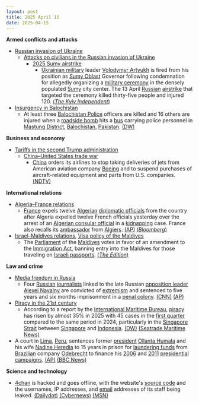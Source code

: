 ```yaml
---
layout: post
title: 2025 April 15
date: 2025-04-15
---
```



**Armed conflicts and attacks**

* [Russian invasion of Ukraine](https://en.wikipedia.org/wiki/Russian_invasion_of_Ukraine "Russian invasion of Ukraine")
  + [Attacks on civilians in the Russian invasion of Ukraine](https://en.wikipedia.org/wiki/Attacks_on_civilians_in_the_Russian_invasion_of_Ukraine "Attacks on civilians in the Russian invasion of Ukraine")
    - [2025 Sumy airstrike](https://en.wikipedia.org/wiki/2025_Sumy_airstrike "2025 Sumy airstrike")
      * [Ukrainian military](https://en.wikipedia.org/wiki/Armed_Forces_of_Ukraine "Armed Forces of Ukraine") leader [Volodymyr Artyukh](https://en.wikipedia.org/wiki/Volodymyr_Artyukh "Volodymyr Artyukh") is fired from his position as [Sumy Oblast](https://en.wikipedia.org/wiki/Sumy_Oblast "Sumy Oblast") Governor following condemnation for allegedly organizing a [military ceremony](https://en.wikipedia.org/wiki/Military_tradition "Military tradition") in the densely populated [Sumy](https://en.wikipedia.org/wiki/Sumy "Sumy") city center. The 13 April [Russian](https://en.wikipedia.org/wiki/Russia "Russia") [airstrike](https://en.wikipedia.org/wiki/Airstrike "Airstrike") that targeted the ceremony killed thirty-five people and injured 120. [(*The Kyiv Independent*)](https://kyivindependent.com/government-backs-dismissal-of-sumy-luhansk-oblasts-governors/)
* [Insurgency in Balochistan](https://en.wikipedia.org/wiki/Insurgency_in_Balochistan "Insurgency in Balochistan")
  + At least three [Balochistan Police](https://en.wikipedia.org/wiki/Balochistan_Police "Balochistan Police") officers are killed and 16 others are injured when a [roadside bomb](https://en.wikipedia.org/wiki/Roadside_bomb "Roadside bomb") hits a [bus](https://en.wikipedia.org/wiki/Bus "Bus") carrying police personnel in [Mastung District](https://en.wikipedia.org/wiki/Mastung_District "Mastung District"), [Balochistan](https://en.wikipedia.org/wiki/Balochistan "Balochistan"), [Pakistan](https://en.wikipedia.org/wiki/Pakistan "Pakistan"). [(DW)](https://www.dw.com/en/pakistan-blast-kills-3-police-officers-in-balochistan/a-72247584)

**Business and economy**

* [Tariffs in the second Trump administration](https://en.wikipedia.org/wiki/Tariffs_in_the_second_Trump_administration "Tariffs in the second Trump administration")
  + [China–United States trade war](https://en.wikipedia.org/wiki/China%E2%80%93United_States_trade_war "China–United States trade war")
    - [China](https://en.wikipedia.org/wiki/China "China") orders its airlines to stop taking deliveries of jets from American aviation company [Boeing](https://en.wikipedia.org/wiki/Boeing "Boeing") and to suspend purchases of aircraft-related equipment and parts from U.S. companies. [(NDTV)](https://www.ndtv.com/world-news/us-china-trade-war-escalates-beijing-suspends-boeing-jet-deliveries-8168805)

**International relations**

* [Algeria–France relations](https://en.wikipedia.org/wiki/Algeria%E2%80%93France_relations "Algeria–France relations")
  + [France](https://en.wikipedia.org/wiki/France "France") expels twelve [Algerian](https://en.wikipedia.org/wiki/Algeria "Algeria") [diplomatic officials](https://en.wikipedia.org/wiki/Diplomat "Diplomat") from the country after Algeria expelled twelve French officials yesterday over the arrest of an [Algerian consular official](https://en.wikipedia.org/wiki/Embassy_of_Algeria%2C_Paris "Embassy of Algeria, Paris") in a [kidnapping](https://en.wikipedia.org/wiki/Kidnapping "Kidnapping") case. France also recalls its [ambassador](https://en.wikipedia.org/wiki/Embassy_of_France%2C_Algiers "Embassy of France, Algiers") from [Algiers](https://en.wikipedia.org/wiki/Algiers "Algiers"). [(AP)](https://apnews.com/article/france-algeria-tensions-officials-expelled-09a8626acbf925733e088bc1b2f365a5) [(*Bloomberg*)](https://www.bloomberg.com/news/articles/2025-04-15/france-algeria-spat-escalates-with-diplomatic-staff-expelled)
* [Israel–Maldives relations](https://en.wikipedia.org/wiki/Israel%E2%80%93Maldives_relations "Israel–Maldives relations"), [Visa policy of the Maldives](https://en.wikipedia.org/wiki/Visa_policy_of_the_Maldives "Visa policy of the Maldives")
  + The [Parliament](https://en.wikipedia.org/wiki/People%27s_Majlis "People's Majlis") of the [Maldives](https://en.wikipedia.org/wiki/Maldives "Maldives") votes in favor of an amendment to the [Immigration Act](https://en.wikipedia.org/wiki/Constitution_of_the_Maldives "Constitution of the Maldives"), banning entry into the Maldives for those traveling on [Israeli passports](https://en.wikipedia.org/wiki/Israeli_passport "Israeli passport"). [(*The Edition*)](https://edition.mv/maldives/40532)

**Law and crime**

* [Media freedom in Russia](https://en.wikipedia.org/wiki/Media_freedom_in_Russia "Media freedom in Russia")
  + Four [Russian](https://en.wikipedia.org/wiki/Russia "Russia") [journalists](https://en.wikipedia.org/wiki/Journalist "Journalist") linked to the late Russian [opposition leader](https://en.wikipedia.org/wiki/Opposition_to_Vladimir_Putin_in_Russia "Opposition to Vladimir Putin in Russia") [Alexei Navalny](https://en.wikipedia.org/wiki/Alexei_Navalny "Alexei Navalny") are convicted of [extremism](https://en.wikipedia.org/wiki/Extremism "Extremism") and sentenced to five years and six months imprisonment in a [penal colony](https://en.wikipedia.org/wiki/Corrective_labor_colony "Corrective labor colony"). [(CNN)](https://edition.cnn.com/2025/04/15/europe/russian-journalists-sentenced-navalny-intl/index.html) [(AP)](https://apnews.com/article/russia-crackdown-navalny-associates-prison-terms-6a01dd2fc50c50b0e1f765d618177e54)
* [Piracy in the 21st century](https://en.wikipedia.org/wiki/Piracy_in_the_21st_century "Piracy in the 21st century")
  + According to a report by the [International Maritime Bureau](https://en.wikipedia.org/wiki/International_Maritime_Bureau "International Maritime Bureau"), [piracy](https://en.wikipedia.org/wiki/Piracy "Piracy") has risen by almost 35% in 2025 with 45 cases in the [first quarter](https://en.wikipedia.org/wiki/Calendar_year#quarter_year "Calendar year") compared to the same period in 2024, particularly in the [Singapore Strait](https://en.wikipedia.org/wiki/Singapore_Strait "Singapore Strait") between [Singapore](https://en.wikipedia.org/wiki/Singapore "Singapore") and [Indonesia](https://en.wikipedia.org/wiki/Indonesia "Indonesia"). [(DW)](https://www.dw.com/en/piracy-on-the-rise-across-the-world-maritime-watchdog/a-72249554) [(Seatrade Maritime News)](https://www.seatrade-maritime.com/security/asian-maritime-security-in-q1-surprising-developments-in-the-singapore-strait)
* A court in [Lima](https://en.wikipedia.org/wiki/Lima "Lima"), [Peru](https://en.wikipedia.org/wiki/Peru "Peru"), sentences former [president](https://en.wikipedia.org/wiki/President_of_Peru "President of Peru") [Ollanta Humala](https://en.wikipedia.org/wiki/Ollanta_Humala "Ollanta Humala") and his wife [Nadine Heredia](https://en.wikipedia.org/wiki/Nadine_Heredia "Nadine Heredia") to 15 years in prison for [laundering funds](https://en.wikipedia.org/wiki/Money_laundering "Money laundering") from [Brazilian](https://en.wikipedia.org/wiki/Brazil "Brazil") company [Odebrecht](https://en.wikipedia.org/wiki/Odebrecht "Odebrecht") to finance his [2006](https://en.wikipedia.org/wiki/2006_Peruvian_general_election "2006 Peruvian general election") and [2011](https://en.wikipedia.org/wiki/2011_Peruvian_general_election "2011 Peruvian general election") [presidential campaigns](https://en.wikipedia.org/wiki/Presidential_campaign "Presidential campaign"). [(AP)](https://apnews.com/article/peru-president-ollanta-humala-prison-sentence-c23edf1be2346ad06b9430fa0fd79ede) [(BBC News)](https://www.bbc.com/news/articles/c33z6kn7xvyo)

**Science and technology**

* [4chan](https://en.wikipedia.org/wiki/4chan "4chan") is hacked and goes offline, with the website's [source code](https://en.wikipedia.org/wiki/Source_code "Source code") and the usernames, IP addresses, and [email](https://en.wikipedia.org/wiki/Email "Email") addresses of its staff being leaked. [(Dailydot)](https://www.dailydot.com/debug/4chan-hack-data-leak/) [(Cybernews)](https://cybernews.com/security/4chan-down-hacker-data-breach-suspected/) [(MSN)](https://www.msn.com/en-us/technology/cybersecurity/what-s-up-with-memes-about-4chan-getting-hacked-by-the-sharty-the-soyjak-party-hack-that-restored-qa-and-leaked-janitor-emails-explained/)
